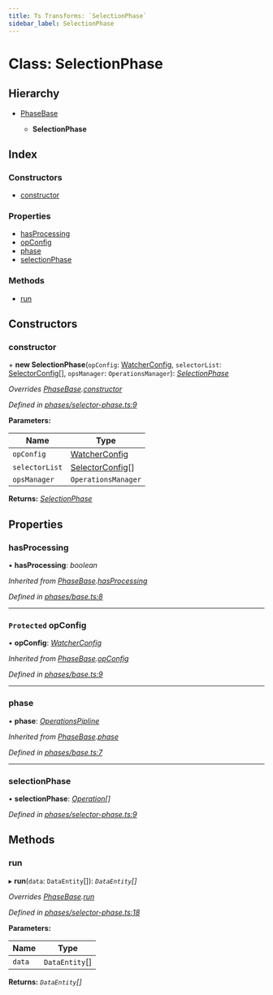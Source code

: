 ```yaml
---
title: Ts Transforms: `SelectionPhase`
sidebar_label: SelectionPhase
---
```


# Class: SelectionPhase

## Hierarchy

* [PhaseBase](phasebase.md)

  * **SelectionPhase**

## Index

### Constructors

* [constructor](selectionphase.md#constructor)

### Properties

* [hasProcessing](selectionphase.md#hasprocessing)
* [opConfig](selectionphase.md#protected-opconfig)
* [phase](selectionphase.md#phase)
* [selectionPhase](selectionphase.md#selectionphase)

### Methods

* [run](selectionphase.md#run)

## Constructors

###  constructor

\+ **new SelectionPhase**(`opConfig`: [WatcherConfig](../interfaces/watcherconfig.md), `selectorList`: [SelectorConfig](../interfaces/selectorconfig.md)[], `opsManager`: `OperationsManager`): *[SelectionPhase](selectionphase.md)*

*Overrides [PhaseBase](phasebase.md).[constructor](phasebase.md#constructor)*

*Defined in [phases/selector-phase.ts:9](https://github.com/terascope/teraslice/blob/fd211a8bb/packages/ts-transforms/src/phases/selector-phase.ts#L9)*

**Parameters:**

Name | Type |
------ | ------ |
`opConfig` | [WatcherConfig](../interfaces/watcherconfig.md) |
`selectorList` | [SelectorConfig](../interfaces/selectorconfig.md)[] |
`opsManager` | `OperationsManager` |

**Returns:** *[SelectionPhase](selectionphase.md)*

## Properties

###  hasProcessing

• **hasProcessing**: *boolean*

*Inherited from [PhaseBase](phasebase.md).[hasProcessing](phasebase.md#hasprocessing)*

*Defined in [phases/base.ts:8](https://github.com/terascope/teraslice/blob/fd211a8bb/packages/ts-transforms/src/phases/base.ts#L8)*

___

### `Protected` opConfig

• **opConfig**: *[WatcherConfig](../interfaces/watcherconfig.md)*

*Inherited from [PhaseBase](phasebase.md).[opConfig](phasebase.md#protected-opconfig)*

*Defined in [phases/base.ts:9](https://github.com/terascope/teraslice/blob/fd211a8bb/packages/ts-transforms/src/phases/base.ts#L9)*

___

###  phase

• **phase**: *[OperationsPipline](../interfaces/operationspipline.md)*

*Inherited from [PhaseBase](phasebase.md).[phase](phasebase.md#phase)*

*Defined in [phases/base.ts:7](https://github.com/terascope/teraslice/blob/fd211a8bb/packages/ts-transforms/src/phases/base.ts#L7)*

___

###  selectionPhase

• **selectionPhase**: *[Operation](../interfaces/operation.md)[]*

*Defined in [phases/selector-phase.ts:9](https://github.com/terascope/teraslice/blob/fd211a8bb/packages/ts-transforms/src/phases/selector-phase.ts#L9)*

## Methods

###  run

▸ **run**(`data`: `DataEntity`[]): *`DataEntity`[]*

*Overrides [PhaseBase](phasebase.md).[run](phasebase.md#abstract-run)*

*Defined in [phases/selector-phase.ts:18](https://github.com/terascope/teraslice/blob/fd211a8bb/packages/ts-transforms/src/phases/selector-phase.ts#L18)*

**Parameters:**

Name | Type |
------ | ------ |
`data` | `DataEntity`[] |

**Returns:** *`DataEntity`[]*
